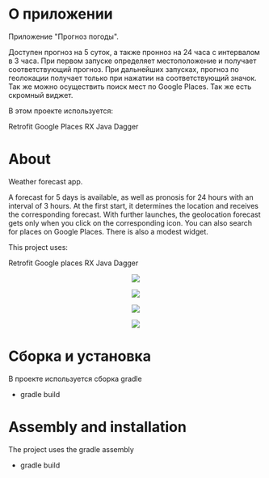 
# О приложении
Приложение "Прогноз погоды".

Доступен прогноз на 5 суток, а также пронноз на 24 часа с интервалом в 3 часа. При первом запуске определяет местоположение и получает соответствующий прогноз.
При дальнейших запусках, прогноз по геолокации получает только при нажатии на соответствующий значок.
Так же можно осуществить поиск мест по Google Places. Так же есть скромный виджет.

В этом проекте используется:


Retrofit
Google Places
RX Java
Dagger

# About
Weather forecast app.

A forecast for 5 days is available, as well as pronosis for 24 hours with an interval of 3 hours.
 At the first start, it determines the location and receives the corresponding forecast.
With further launches, the geolocation forecast gets only when you click on the corresponding icon.
You can also search for places on Google Places. There is also a modest widget.

This project uses:


Retrofit
Google places
RX Java
Dagger

<p align="center">
  <img src="https://raw.githubusercontent.com/DmK78/weather/tree/master/images/image1.JPG">
  </p>
  <p align="center">
    <img src="https://raw.githubusercontent.com/DmK78/weather/master/images/image4.JPG">
    </p>
    <p align="center">
      <img src="https://raw.githubusercontent.com/DmK78/weather/master/images/image2.JPG">
      </p>
      <p align="center">
        <img src="https://raw.githubusercontent.com/DmK78/weather/master/images/image3.JPG">
        </p>



# Сборка и установка
В проекте используется сборка gradle
- gradle build

# Assembly and installation
The project uses the gradle assembly
- gradle build
